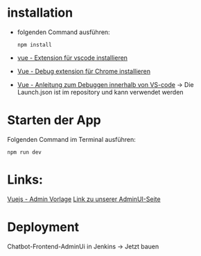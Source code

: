 # installation
- folgenden Command ausführen:
    
      npm install

- [vue - Extension für vscode installieren](https://marketplace.visualstudio.com/items?itemName=octref.vetur)
- [Vue - Debug extension für Chrome installieren](https://github.com/vuejs/vue-devtools)
- [Vue - Anleitung zum Debuggen innerhalb von VS-code](https://vuejs.org/v2/cookbook/debugging-in-vscode.html) -> Die Launch.json ist im repository und kann verwendet werden

# Starten der App
Folgenden Command im Terminal ausführen:

    npm run dev

# Links:
[Vuejs - Admin Vorlage](https://github.com/PanJiaChen/vue-element-admin)
[Link zu unserer AdminUI-Seite](https://admin.stadtwerk.bot/)

# Deployment
Chatbot-Frontend-AdminUi in Jenkins -> Jetzt bauen